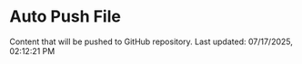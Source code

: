 # Auto Push File

Content that will be pushed to GitHub repository.
Last updated: 07/17/2025, 02:12:21 PM